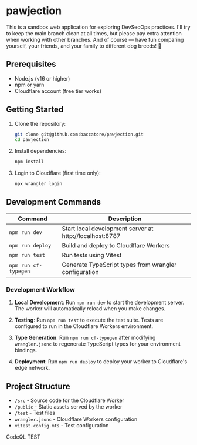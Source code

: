 # pawjection

This is a sandbox web application for exploring DevSecOps practices. I'll try to keep the main branch clean at all times, but please pay extra attention when working with other branches.  And of course — have fun comparing yourself, your friends, and your family to different dog breeds! 🐾

## Prerequisites

- Node.js (v16 or higher)
- npm or yarn
- Cloudflare account (free tier works)

## Getting Started

1. Clone the repository:
   ```bash
   git clone git@github.com:baccatore/pawjection.git
   cd pawjection
   ```

2. Install dependencies:
   ```bash
   npm install
   ```

3. Login to Cloudflare (first time only):
   ```bash
   npx wrangler login
   ```

## Development Commands

| Command | Description |
|---------|-------------|
| `npm run dev` | Start local development server at http://localhost:8787 |
| `npm run deploy` | Build and deploy to Cloudflare Workers |
| `npm run test` | Run tests using Vitest |
| `npm run cf-typegen` | Generate TypeScript types from wrangler configuration |

### Development Workflow

1. **Local Development**: Run `npm run dev` to start the development server. The worker will automatically reload when you make changes.

2. **Testing**: Run `npm run test` to execute the test suite. Tests are configured to run in the Cloudflare Workers environment.

3. **Type Generation**: Run `npm run cf-typegen` after modifying `wrangler.jsonc` to regenerate TypeScript types for your environment bindings.

4. **Deployment**: Run `npm run deploy` to deploy your worker to Cloudflare's edge network.

## Project Structure

- `/src` - Source code for the Cloudflare Worker
- `/public` - Static assets served by the worker
- `/test` - Test files
- `wrangler.jsonc` - Cloudflare Workers configuration
- `vitest.config.mts` - Test configuration

CodeQL TEST
